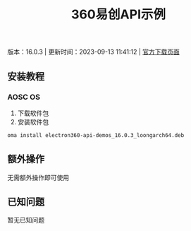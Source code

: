 ﻿---
id: 1770
title: 360易创API示例
toc: true
weight: 1770
---

版本：16.0.3 | 更新时间：2023-09-13 11:41:12 | [官方下载页面](http://app.loongapps.cn/#/detail/1770)

## 安装教程 

### AOSC OS 

1. 下载软件包
2. 安装软件包

```bash
oma install electron360-api-demos_16.0.3_loongarch64.deb
```

## 额外操作

无需额外操作即可使用

## 已知问题

暂无已知问题

